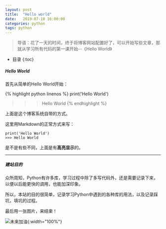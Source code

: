 ```yaml
---
layout: post
title:  "Hello world"
date:   2019-07-18 16:00:00
categories: python
tags: python
---
```


> 导语：花了一天的时间，终于将博客网站配置好了，可以开始写些文章，那就从学习所有代码的第一课开始--《Hello World》

* 目录
{:toc}


##### Hello World

首先从简单的Hello World开始：

{% highlight python linenos %}
print('Hello World')
>>> Hello World
{% endhighlight %}

上面是这个博客系统自带的方式。

这里用Markdown的正常方式来写：

```
print('Hello World')
>>> Hello World
```

是不是有些不同，上面是有**高亮显示**的。

***


##### 建站目的

众所周知，Python有许多库，学习过程中除了多写代码外，还是需要记录下来，以便以后能更快的调用，也能加深印象。

所以，本站的目的很简单，记录学习Python中遇到的各种库的用法，以及记录踩坑，填坑的过程。

最后用一张图片，来结束！

![未来加油](https://cdn.pixabay.com/photo/2017/10/17/19/11/fantasy-2861815_960_720.jpg){:width="100%"}

